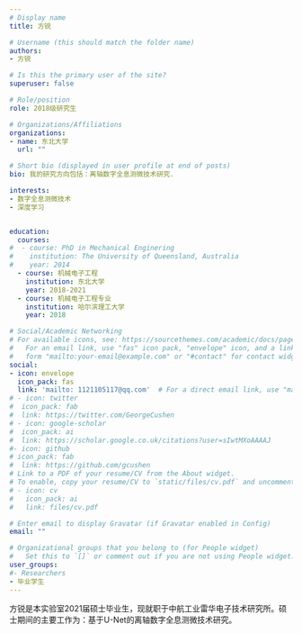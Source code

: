```yaml
---
# Display name
title: 方锐

# Username (this should match the folder name)
authors:
- 方锐

# Is this the primary user of the site?
superuser: false

# Role/position
role: 2018级研究生

# Organizations/Affiliations
organizations:
- name: 东北大学
  url: ""

# Short bio (displayed in user profile at end of posts)
bio: 我的研究方向包括：离轴数字全息测微技术研究.

interests:
- 数字全息测微技术
- 深度学习


education:
  courses:
#  - course: PhD in Mechanical Enginering
#    institution: The University of Queensland, Australia
#    year: 2014
  - course: 机械电子工程
    institution: 东北大学
    year: 2018-2021
  - course: 机械电子工程专业
    institution: 哈尔滨理工大学
    year: 2018

# Social/Academic Networking
# For available icons, see: https://sourcethemes.com/academic/docs/page-builder/#icons
#   For an email link, use "fas" icon pack, "envelope" icon, and a link in the
#   form "mailto:your-email@example.com" or "#contact" for contact widget.
social:
- icon: envelope
  icon_pack: fas
  link: 'mailto: 1121105117@qq.com'  # For a direct email link, use "mailto:test@example.org".
# - icon: twitter
#  icon_pack: fab
#  link: https://twitter.com/GeorgeCushen
# - icon: google-scholar
#  icon_pack: ai
#  link: https://scholar.google.co.uk/citations?user=sIwtMXoAAAAJ
#- icon: github
# icon_pack: fab
#  link: https://github.com/gcushen
# Link to a PDF of your resume/CV from the About widget.
# To enable, copy your resume/CV to `static/files/cv.pdf` and uncomment the lines below.
# - icon: cv
#   icon_pack: ai
#   link: files/cv.pdf

# Enter email to display Gravatar (if Gravatar enabled in Config)
email: ""

# Organizational groups that you belong to (for People widget)
#   Set this to `[]` or comment out if you are not using People widget.
user_groups:
#- Researchers
- 毕业学生
---
```


方锐是本实验室2021届硕士毕业生，现就职于中航工业雷华电子技术研究所。硕士期间的主要工作为：基于U-Net的离轴数字全息测微技术研究。

